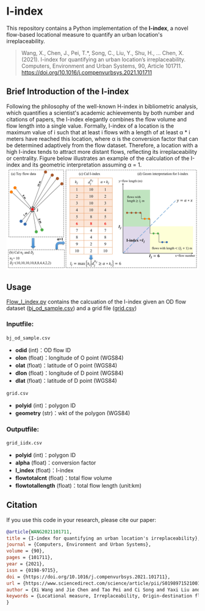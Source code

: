 # I-index
This repository contains a Python implementation of the **I-index**, a novel flow-based locational measure to quantify an urban location's irreplaceability.
> Wang, X., Chen, J., Pei, T.*, Song, C., Liu, Y., Shu, H., … Chen, X. (2021). I-index for quantifying an urban location’s irreplaceability. Computers, Environment and Urban Systems, 90, Article 101711. https://doi.org/10.1016/j.compenvurbsys.2021.101711

## Brief Introduction of the I-index
Following the philosophy of the well-known H-index in bibliometric analysis, which quantifies a scientist's academic achievements by both number and citations of papers, the I-index elegantly combines the flow volume and flow length into a single value. Formally, I-index of a location is the maximum value of i such that at least i flows with a length of at least α * i meters have reached this location, where α is the conversion factor that can be determined adaptively from the flow dataset. Therefore, a location with a high I-index tends to attract more distant flows, reflecting its irreplaceability or centrality. Figure below illustrates an example of the calculation of the I-index and its geometric interpretation assuming α = 1.
![Example I-index Plot](fig/Calculation_of_the_I-index.jpg)

## Usage
[Flow_I_index.py](Flow_I_index.py) contains the calcuation of the I-index given an OD flow dataset ([bj_od_sample.csv](data/bj_od_sample.csv)) and a grid file ([grid.csv](data/grid.csv))
### Inputfile:
`bj_od_sample.csv`
- **odid** (int)：OD flow ID  
- **olon** (float)：longitude of O point (WGS84)  
- **olat** (float)：latitude of O point (WGS84)    
- **dlon** (float)：longitude of D point (WGS84) 
- **dlat** (float)：latitude of D point (WGS84)
  
`grid.csv`
- **polyid** (int)：polygon ID  
- **geometry** (str)：wkt of the polygon (WGS84)
### Outputfile:
`grid_iidx.csv`
- **polyid** (int)：polygon ID  
- **alpha** (float)：conversion factor  
- **I_index** (float)：I-index    
- **flowtotalcnt** (float)：total flow volume
- **flowtotallength** (float)：total flow length (unit:km)

## Citation

If you use this code in your research, please cite our paper:

```bibtex
@article{WANG2021101711,
title = {I-index for quantifying an urban location's irreplaceability},
journal = {Computers, Environment and Urban Systems},
volume = {90},
pages = {101711},
year = {2021},
issn = {0198-9715},
doi = {https://doi.org/10.1016/j.compenvurbsys.2021.101711},
url = {https://www.sciencedirect.com/science/article/pii/S0198971521001186},
author = {Xi Wang and Jie Chen and Tao Pei and Ci Song and Yaxi Liu and Hua Shu and Sihui Guo and Xiao Chen},
keywords = {Locational measure, Irreplaceability, Origin-destination flow, Flow mapping, H-index}
}
```
